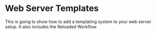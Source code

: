 # Web Server Templates

This is going to show how to add a templating system to your web server setup. It also includes the Reloaded Workflow.
